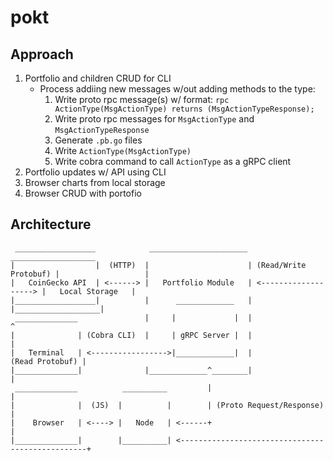 # pokt

## Approach
1. Portfolio and children CRUD for CLI
    - Process addiing new messages w/out adding methods to the type:
        1. Write proto rpc message(s) w/ format: `rpc ActionType(MsgActionType) returns (MsgActionTypeResponse);`
        2. Write proto rpc messages for `MsgActionType` and `MsgActionTypeResponse`
        3. Generate `.pb.go` files
        4. Write `ActionType(MsgActionType)`  
        5. Write cobra command to call `ActionType` as a gRPC client 
2. Portfolio updates w/ API using CLI
3. Browser charts from local storage
4. Browser CRUD with portofio  
## Architecture
~~~
 __________________            ______________________                         ___________________
|                  |  (HTTP)  |                      | (Read/Write Protobuf) |                   |
|   CoinGecko API  | <------> |   Portfolio Module   | <-------------------> |   Local Storage   |
|__________________|          |      _____________   |                       |___________________|
 ______________               |     |             |  |                                 ^     
|              | (Cobra CLI)  |     | gRPC Server |  |                                 |
|   Terminal   | <----------------->|_____________|  |                 (Read Protobuf) |
|______________|              |_____________^________|                                 |
 ______________          __________         |                                          |
|              |  (JS)  |          |        | (Proto Request/Response)                 |  
|    Browser   | <----> |   Node   | <------+                                          |
|______________|        |__________| <-------------------------------------------------+ 
~~~
